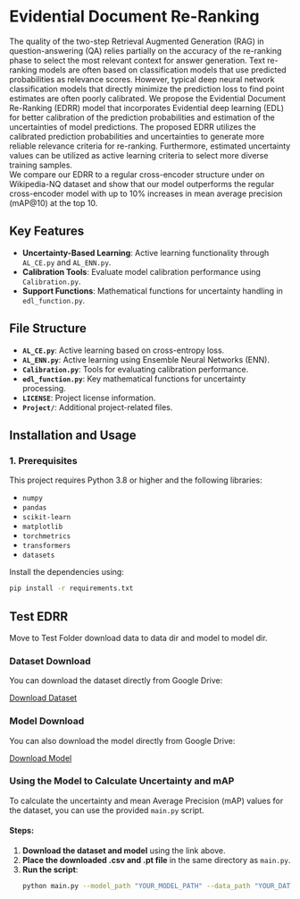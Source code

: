  # Evidential Document Re-Ranking

The quality of the two-step Retrieval Augmented Generation (RAG) in question-answering (QA) relies partially on the accuracy of the re-ranking phase to select the most relevant context for answer generation. 
Text re-ranking models are often based on classification models that use predicted probabilities as relevance scores. However, typical deep neural network classification models that directly minimize the prediction loss to find point estimates are often poorly calibrated. 
We propose the Evidential Document Re-Ranking (EDRR) model that incorporates Evidential deep learning (EDL) for better calibration of the prediction probabilities and estimation of the uncertainties of model predictions. The proposed EDRR utilizes the calibrated prediction probabilities and uncertainties to generate more reliable relevance criteria for re-ranking. 
Furthermore, estimated uncertainty values can be utilized as active learning criteria to select more diverse training samples.   
We compare our EDRR to a regular cross-encoder structure under on Wikipedia-NQ dataset and show that our model outperforms the regular cross-encoder model with up to $10\%$ increases in mean average precision (mAP@10) at the top $10$.
 
## Key Features
- **Uncertainty-Based Learning**: Active learning functionality through `AL_CE.py` and `AL_ENN.py`.
- **Calibration Tools**: Evaluate model calibration performance using `Calibration.py`.
- **Support Functions**: Mathematical functions for uncertainty handling in `edl_function.py`.

## File Structure
- **`AL_CE.py`**: Active learning based on cross-entropy loss.
- **`AL_ENN.py`**: Active learning using Ensemble Neural Networks (ENN).
- **`Calibration.py`**: Tools for evaluating calibration performance.
- **`edl_function.py`**: Key mathematical functions for uncertainty processing.
- **`LICENSE`**: Project license information.
- **`Project/`**: Additional project-related files.

## Installation and Usage

### 1. Prerequisites
This project requires Python 3.8 or higher and the following libraries:
- `numpy`
- `pandas`
- `scikit-learn`
- `matplotlib`
- `torchmetrics`
- `transformers`
- `datasets`

Install the dependencies using:
```bash
pip install -r requirements.txt
```


## Test EDRR
Move to Test Folder download data to data dir and model to model dir. 

### Dataset Download

You can download the dataset directly from Google Drive:

[Download Dataset](https://drive.google.com/uc?id=1m-2j_aFEwNptS649OP8Us_BAt38wWLFz&export=download)

### Model Download

You can also download the model directly from Google Drive:

[Download Model](https://drive.google.com/uc?id=1_jf8x-pHIZB7yBa4-Na35L2QSUfLHHu-&export=download)

### Using the Model to Calculate Uncertainty and mAP

To calculate the uncertainty and mean Average Precision (mAP) values for the dataset, you can use the provided `main.py` script.

#### Steps:

1. **Download the dataset and model** using the link above.
2. **Place the downloaded .csv and .pt file** in the same directory as `main.py`.
3. **Run the script**:
   ```bash
   python main.py --model_path "YOUR_MODEL_PATH" --data_path "YOUR_DATA_PATH"
   ```
